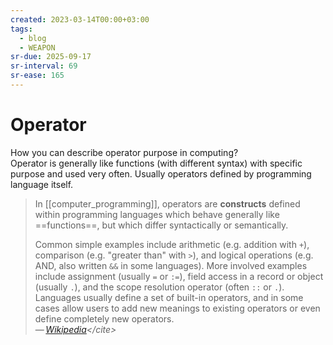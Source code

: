 ```yaml
---
created: 2023-03-14T00:00+03:00
tags:
  - blog
  - WEAPON
sr-due: 2025-09-17
sr-interval: 69
sr-ease: 165
---
```


# Operator

How you can describe operator purpose in computing?
<br class="f">
Operator is generally like functions (with different syntax) with specific purpose and used very often. Usually operators defined by programming language itself.

> In [[computer_programming]], operators are **constructs** defined within programming languages which behave generally like ==functions==, but which differ syntactically or semantically.
>
> Common simple examples include arithmetic (e.g. addition with `+`), comparison (e.g. "greater than" with `>`), and logical operations (e.g. AND, also written `&&` in some languages). More involved examples include assignment (usually `=` or `:=`), field access in a record or object (usually `.`), and the scope resolution operator (often `::` or `.`). Languages usually define a set of built-in operators, and in some cases allow users to add new meanings to existing operators or even define completely new operators.\
> — <cite>[Wikipedia](https://en.wikipedia.org/wiki/Operator_(computer_programming))</cite>
